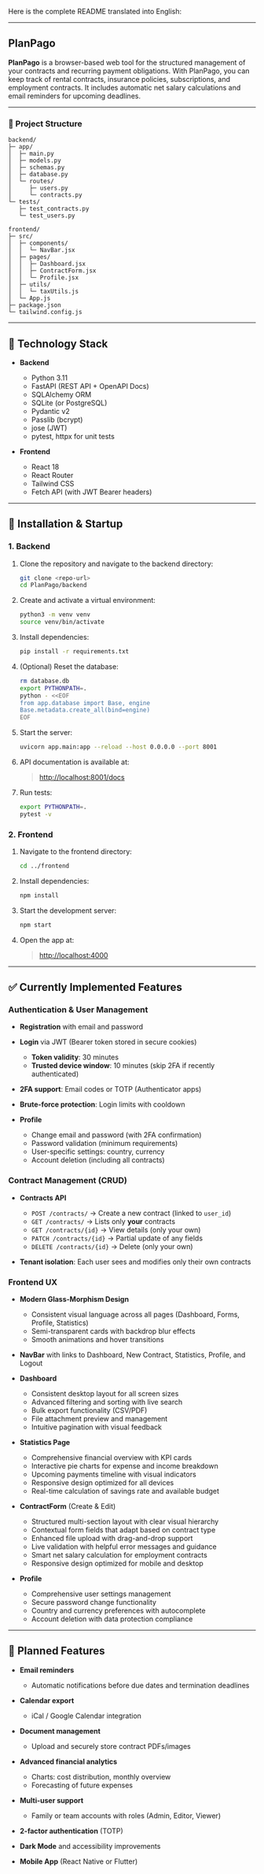 Here is the complete README translated into English:

---

## PlanPago

**PlanPago** is a browser-based web tool for the structured management of your contracts and recurring payment obligations. With PlanPago, you can keep track of rental contracts, insurance policies, subscriptions, and employment contracts. It includes automatic net salary calculations and email reminders for upcoming deadlines.

---

### 📂 Project Structure

```
backend/
├─ app/
│  ├─ main.py
│  ├─ models.py
│  ├─ schemas.py
│  ├─ database.py
│  └─ routes/
│     ├─ users.py
│     └─ contracts.py
└─ tests/
   ├─ test_contracts.py
   └─ test_users.py

frontend/
├─ src/
│  ├─ components/
│  │  └─ NavBar.jsx
│  ├─ pages/
│  │  ├─ Dashboard.jsx
│  │  ├─ ContractForm.jsx
│  │  └─ Profile.jsx
│  ├─ utils/
│  │  └─ taxUtils.js
│  └─ App.js
├─ package.json
└─ tailwind.config.js
```

---

## 🚀 Technology Stack

* **Backend**

  * Python 3.11
  * FastAPI (REST API + OpenAPI Docs)
  * SQLAlchemy ORM
  * SQLite (or PostgreSQL)
  * Pydantic v2
  * Passlib (bcrypt)
  * jose (JWT)
  * pytest, httpx for unit tests

* **Frontend**

  * React 18
  * React Router
  * Tailwind CSS
  * Fetch API (with JWT Bearer headers)

---

## 🔧 Installation & Startup

### 1. Backend

1. Clone the repository and navigate to the backend directory:

   ```bash
   git clone <repo-url>
   cd PlanPago/backend
   ```

2. Create and activate a virtual environment:

   ```bash
   python3 -m venv venv
   source venv/bin/activate
   ```

3. Install dependencies:

   ```bash
   pip install -r requirements.txt
   ```

4. (Optional) Reset the database:

   ```bash
   rm database.db
   export PYTHONPATH=.
   python - <<EOF
   from app.database import Base, engine
   Base.metadata.create_all(bind=engine)
   EOF
   ```

5. Start the server:

   ```bash
   uvicorn app.main:app --reload --host 0.0.0.0 --port 8001
   ```

6. API documentation is available at:

   > [http://localhost:8001/docs](http://localhost:8001/docs)

7. Run tests:

   ```bash
   export PYTHONPATH=.
   pytest -v
   ```

### 2. Frontend

1. Navigate to the frontend directory:

   ```bash
   cd ../frontend
   ```

2. Install dependencies:

   ```bash
   npm install
   ```

3. Start the development server:

   ```bash
   npm start
   ```

4. Open the app at:

   > [http://localhost:4000](http://localhost:4000/)

---

## ✅ Currently Implemented Features

### Authentication & User Management

* **Registration** with email and password
* **Login** via JWT (Bearer token stored in secure cookies)
  * **Token validity**: 30 minutes
  * **Trusted device window**: 10 minutes (skip 2FA if recently authenticated)
* **2FA support**: Email codes or TOTP (Authenticator apps)
* **Brute-force protection**: Login limits with cooldown
* **Profile**

  * Change email and password (with 2FA confirmation)
  * Password validation (minimum requirements)
  * User-specific settings: country, currency
  * Account deletion (including all contracts)

### Contract Management (CRUD)

* **Contracts API**

  * `POST /contracts/` → Create a new contract (linked to `user_id`)
  * `GET /contracts/` → Lists only **your** contracts
  * `GET /contracts/{id}` → View details (only your own)
  * `PATCH /contracts/{id}` → Partial update of any fields
  * `DELETE /contracts/{id}` → Delete (only your own)
* **Tenant isolation**: Each user sees and modifies only their own contracts

### Frontend UX

* **Modern Glass-Morphism Design**

  * Consistent visual language across all pages (Dashboard, Forms, Profile, Statistics)
  * Semi-transparent cards with backdrop blur effects
  * Smooth animations and hover transitions
* **NavBar** with links to Dashboard, New Contract, Statistics, Profile, and Logout
* **Dashboard**

  * Consistent desktop layout for all screen sizes
  * Advanced filtering and sorting with live search
  * Bulk export functionality (CSV/PDF)
  * File attachment preview and management
  * Intuitive pagination with visual feedback
* **Statistics Page**

  * Comprehensive financial overview with KPI cards
  * Interactive pie charts for expense and income breakdown
  * Upcoming payments timeline with visual indicators
  * Responsive design optimized for all devices
  * Real-time calculation of savings rate and available budget
* **ContractForm** (Create & Edit)

  * Structured multi-section layout with clear visual hierarchy
  * Contextual form fields that adapt based on contract type
  * Enhanced file upload with drag-and-drop support
  * Live validation with helpful error messages and guidance
  * Smart net salary calculation for employment contracts
  * Responsive design optimized for mobile and desktop
* **Profile**

  * Comprehensive user settings management
  * Secure password change functionality
  * Country and currency preferences with autocomplete
  * Account deletion with data protection compliance

---

## 🔮 Planned Features

* **Email reminders**

  * Automatic notifications before due dates and termination deadlines
* **Calendar export**

  * iCal / Google Calendar integration
* **Document management**

  * Upload and securely store contract PDFs/images
* **Advanced financial analytics**

  * Charts: cost distribution, monthly overview
  * Forecasting of future expenses
* **Multi-user support**

  * Family or team accounts with roles (Admin, Editor, Viewer)
* **2-factor authentication** (TOTP)
* **Dark Mode** and accessibility improvements
* **Mobile App** (React Native or Flutter)
